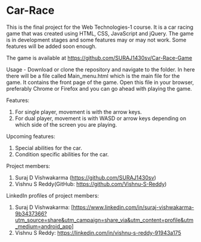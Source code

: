 # Car-Race

This is the final project for the Web Technologies-1 course. It is a car racing game that was created using HTML, CSS, JavaScript and jQuery. The game is in development stages and some features may or may not work. Some features will be added soon enough.

The game is available at https://github.com/SURAJ1430sv/Car-Race-Game

Usage - Download or clone the repository and navigate to the folder. In here there will be a file called Main_menu.html which is the main file for the game. It contains the front page of the game. Open this file in your browser, preferably Chrome or Firefox and you can go ahead with playing the game.

Features:
1) For single player, movement is with the arrow keys.
2) For dual player, movement is with WASD or arrow keys depending on which side of the screen you are playing.

Upcoming features:
1) Special abilities for the car.
2) Condition specific abilities for the car.

Project members:
1) Suraj D Vishwakarma (https://github.com/SURAJ1430sv)
2) Vishnu S Reddy(GitHub: https://github.com/Vishnu-S-Reddy)

LinkedIn profiles of project members:
1) Suraj D Vishwakarma: [https://www.linkedin.com/in/suraj-vishwakarma-9b3437366?utm_source=share&utm_campaign=share_via&utm_content=profile&utm_medium=android_app]
2) Vishnu S Reddy: https://linkedin.com/in/vishnu-s-reddy-91943a175
